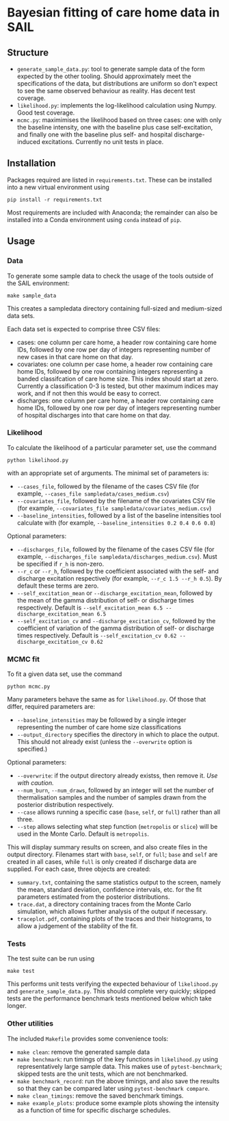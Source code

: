 # Bayesian fitting of care home data in SAIL

## Structure

* `generate_sample_data.py`: tool to generate sample data of the form
  expected by the other tooling. Should approximately meet the specifications
  of the data, but distributions are uniform so don't expect to see the
  same observed behaviour as reality. Has decent test coverage.
* `likelihood.py`: implements the log-likelihood calculation using Numpy.
  Good test coverage.
* `mcmc.py`: maximimises the likelihood based on three cases: one with only the
  baseline intensity, one with the baseline plus case self-excitation, and
  finally one with the baseline plus self- and hospital discharge-induced
  excitations. Currently no unit tests in place.

## Installation

Packages required are listed in `requirements.txt`. These can be installed
into a new virtual environment using

    pip install -r requirements.txt

Most requirements are included with Anaconda; the remainder can also be
installed into a Conda environment using `conda` instead of `pip`.

## Usage

### Data

To generate some sample data to check the usage of the tools outside of the
SAIL environment:

    make sample_data
    
This creates a sampledata directory containing full-sized and medium-sized
data sets.

Each data set is expected to comprise three CSV files:

 * cases: one column per care home, a header row containing care home IDs, 
   followed by one row per day of integers representing number of new cases
   in that care home on that day.
 * covariates: one column per case home, a header row containing care home IDs,
   followed by one row containing integers representing a banded classifcation
   of care home size. This index should start at zero. Currently a
   classification 0-3 is tested, but other maximum indices may work, and if not
   then this would be easy to correct.
 * discharges: one column per care home, a header row containing care home IDs, 
   followed by one row per day of integers representing number of hospital
   discharges into that care home on that day.

### Likelihood

To calculate the likelihood of a particular parameter set, use the command

    python likelihood.py

with an appropriate set of arguments. The minimal set of parameters is:

* `--cases_file`, followed by the filename of the cases CSV file (for example,
  `--cases_file sampledata/cases_medium.csv`)
* `--covariates_file`, followed by the filename of the covariates CSV file
  (for example, `--covariates_file sampledata/covariates_medium.csv`)
* `--baseline_intensities`, followed by a list of the baseline intensities tool
  calculate with (for example, `--baseline_intensities 0.2 0.4 0.6 0.8`)

Optional parameters:

* `--discharges_file`, followed by the filename of the cases CSV file (for
  example, `--discharges_file sampledata/discharges_medium.csv`).
  Must be specified if `r_h` is non-zero.
* `--r_c` or `--r_h`, followed by the coefficient associated with the self- and
  discharge excitation respectively (for example, `--r_c 1.5 --r_h 0.5`).
  By default these terms are zero.
* `--self_excitation_mean` or `--discharge_excitation_mean`, followed by the
  mean of the gamma distribution of self- or discharge times respectively.
  Default is
  `--self_excitation_mean 6.5 --discharge_excitation_mean 6.5`
* `--self_excitation_cv` and `--discharge_excitation_cv`, followed by the
  coefficient of variation of the gamma distribution of self- or discharge
  times respectively.
  Default is `--self_excitation_cv 0.62 --discharge_excitation_cv 0.62`

### MCMC fit

To fit a given data set, use the command

    python mcmc.py

Many parameters behave the same as for `likelihood.py`. Of those that differ,
required parameters are:

* `--baseline_intensities` may be followed by a single integer representing
  the number of care home size classifications
* `--output_directory` specifies the directory in which to place the output.
  This should not already exist (unless the `--overwrite` option is specified.)

Optional parameters:

* `--overwrite`: if the output directory already existss, then remove it.
  *Use with caution.*
* `--num_burn`, `--num_draws`, followed by an integer will set the number of
  thermalisation samples and the number of samples drawn from the posterior
  distribution respectively.
* `--case` allows running a specific case (`base`, `self`, or `full`) rather
  than all three.
* `--step` allows selecting what step function (`metropolis` or `slice`) will
  be used in the Monte Carlo. Default is `metropolis`.

This will display summary results on screen, and also create files in the
output directory. Filenames start with `base`, `self`, or `full`; `base` and `self` are created in all cases, while `full` is only created if discharge data
are supplied. For each case, three objects are created:

* `summary.txt`, containing the same statistics output to the screen, namely
  the mean, standard deviation, confidence intervals, etc. for the fit
  parameters estimated from the posterior distributions.
* `trace.dat`, a directory containing traces from the Monte Carlo simulation,
  which allows further analysis of the output if necessary.
* `traceplot.pdf`, containing plots of the traces and their histograms, to
  allow a judgement of the stability of the fit.

### Tests

The test suite can be run using

    make test

This performs unit tests verifying the expected behaviour of `likelihood.py`
and `generate_sample_data.py`. This should complete very quickly; skipped
tests are the performance benchmark tests mentioned below which take longer.

### Other utilities

The included `Makefile` provides some convenience tools:

* `make clean`: remove the generated sample data
* `make benchmark`: run timings of the key functions in `likelihood.py` using
  representatively large sample data. This makes use of `pytest-benchmark`;
  skipped tests are the unit tests, which are not benchmarked.
* `make benchmark_record`: run the above timings, and also save the results
  so that they can be compared later using `pytest-benchmark compare`.
* `make clean_timings`: remove the saved benchmark timings.
* `make example_plots`: produce some example plots showing the intensity
  as a function of time for specific discharge schedules.
